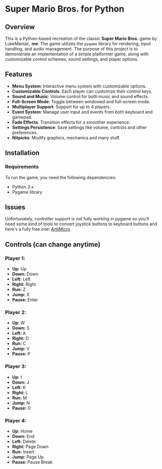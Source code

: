 # Super Mario Bros. for Python

## Overview
This is a Python-based recreation of the classic **Super Mario Bros.** game by LukeManiac, **me**. The game utilizes the `pygame` library for rendering, input handling, and audio management. The purpose of this project is to demonstrate an implementation of a simple platformer game, along with customizable control schemes, sound settings, and player options.

## Features
- **Menu System**: Interactive menu system with customizable options.
- **Customizable Controls**: Each player can customize their control keys.
- **Sound and Music**: Volume control for both music and sound effects.
- **Full-Screen Mode**: Toggle between windowed and full-screen mode.
- **Multiplayer Support**: Support for up to 4 players.
- **Event System**: Manage user input and events from both keyboard and gamepad.
- **Fade Effects**: Transition effects for a smoother experience.
- **Settings Persistence**: Save settings like volume, controls and other preferences.
- **Nitpicks**: Modify graphics, mechanics and many stuff.

## Installation

### Requirements
To run the game, you need the following dependencies:
- Python 3.x
- Pygame library

## Issues
Unfortunately, controller support is not fully working in pygame so you'll need some kind of tools to convert joystick buttons to keyboard buttons and here's a fully free one: [AntiMicro](https://github.com/AntiMicro/antimicro)

## Controls (can change anytime)
### Player 1:
- **Up:** Up
- **Down:** Down
- **Left:** Left
- **Right:** Right
- **Run:** Z
- **Jump:** X
- **Pause:** Enter

### Player 2:
- **Up:** W
- **Down:** S
- **Left:** A
- **Right:** D
- **Run:** C
- **Jump:** V
- **Pause:** P

### Player 3:
- **Up:** I
- **Down:** J
- **Left:** K
- **Right:** L
- **Run:** M
- **Jump:** N
- **Pause:** O

### Player 4:
- **Up:** Home
- **Down:** End
- **Left:** Delete
- **Right:** Page Down
- **Run:** Insert
- **Jump:** Page Up
- **Pause:** Pause Break
